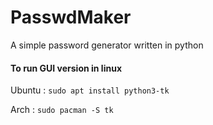 # PasswdMaker
A simple password generator written  in python

#### To run GUI version in linux
Ubuntu :
```sudo apt install python3-tk```

Arch :
```sudo pacman -S tk```
